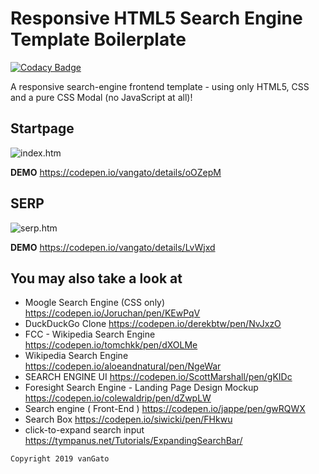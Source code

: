 Responsive HTML5 Search Engine Template Boilerplate
===================================================

[![Codacy Badge](https://api.codacy.com/project/badge/Grade/16bd5a87e0b8407e8f2c24252329887b)](https://app.codacy.com/app/gaffling/search-engine-template?utm_source=github.com&utm_medium=referral&utm_content=gaffling/search-engine-template&utm_campaign=Badge_Grade_Dashboard)

A responsive search-engine frontend template - using only HTML5, CSS and a pure CSS Modal (no JavaScript at all)!


Startpage
---------
![index.htm](https://raw.githubusercontent.com/vanGato/search-engine-template/master/img/screen-index.jpg)

**DEMO** https://codepen.io/vangato/details/oOZepM

SERP
----
![serp.htm](https://raw.githubusercontent.com/vanGato/search-engine-template/master/img/screen-serp.jpg)

**DEMO** https://codepen.io/vangato/details/LvWjxd

You may also take a look at
---------------------------

* Moogle Search Engine (CSS only) https://codepen.io/Joruchan/pen/KEwPqV
* DuckDuckGo Clone https://codepen.io/derekbtw/pen/NvJxzO
* FCC - Wikipedia Search Engine https://codepen.io/tomchkk/pen/dXOLMe
* Wikipedia Search Engine https://codepen.io/aloeandnatural/pen/NgeWar
* SEARCH ENGINE UI https://codepen.io/ScottMarshall/pen/gKIDc
* Foresight Search Engine - Landing Page Design Mockup https://codepen.io/colewaldrip/pen/dZwpLW
* Search engine ( Front-End ) https://codepen.io/jappe/pen/gwRQWX
* Search Box https://codepen.io/siwicki/pen/FHkwu
* click-to-expand search input https://tympanus.net/Tutorials/ExpandingSearchBar/


``Copyright 2019 vanGato``

